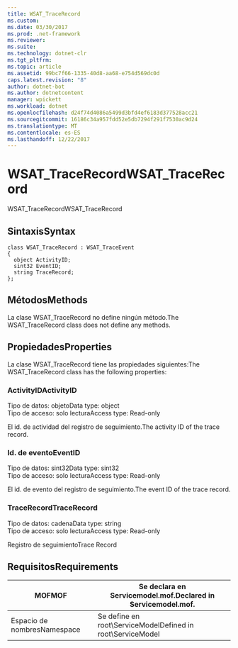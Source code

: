 ```yaml
---
title: WSAT_TraceRecord
ms.custom: 
ms.date: 03/30/2017
ms.prod: .net-framework
ms.reviewer: 
ms.suite: 
ms.technology: dotnet-clr
ms.tgt_pltfrm: 
ms.topic: article
ms.assetid: 99bc7f66-1335-40d8-aa68-e754d569dc0d
caps.latest.revision: "8"
author: dotnet-bot
ms.author: dotnetcontent
manager: wpickett
ms.workload: dotnet
ms.openlocfilehash: d24f74d4086a5499d3bfd4ef6183d377528acc21
ms.sourcegitcommit: 16186c34a957fdd52e5db7294f291f7530ac9d24
ms.translationtype: MT
ms.contentlocale: es-ES
ms.lasthandoff: 12/22/2017
---
```

# <a name="wsattracerecord"></a><span data-ttu-id="b6d17-102">WSAT_TraceRecord</span><span class="sxs-lookup"><span data-stu-id="b6d17-102">WSAT_TraceRecord</span></span>
<span data-ttu-id="b6d17-103">WSAT_TraceRecord</span><span class="sxs-lookup"><span data-stu-id="b6d17-103">WSAT_TraceRecord</span></span>  
  
## <a name="syntax"></a><span data-ttu-id="b6d17-104">Sintaxis</span><span class="sxs-lookup"><span data-stu-id="b6d17-104">Syntax</span></span>  
  
```  
class WSAT_TraceRecord : WSAT_TraceEvent  
{  
  object ActivityID;  
  sint32 EventID;  
  string TraceRecord;  
};  
```  
  
## <a name="methods"></a><span data-ttu-id="b6d17-105">Métodos</span><span class="sxs-lookup"><span data-stu-id="b6d17-105">Methods</span></span>  
 <span data-ttu-id="b6d17-106">La clase WSAT_TraceRecord no define ningún método.</span><span class="sxs-lookup"><span data-stu-id="b6d17-106">The WSAT_TraceRecord class does not define any methods.</span></span>  
  
## <a name="properties"></a><span data-ttu-id="b6d17-107">Propiedades</span><span class="sxs-lookup"><span data-stu-id="b6d17-107">Properties</span></span>  
 <span data-ttu-id="b6d17-108">La clase WSAT_TraceRecord tiene las propiedades siguientes:</span><span class="sxs-lookup"><span data-stu-id="b6d17-108">The WSAT_TraceRecord class has the following properties:</span></span>  
  
### <a name="activityid"></a><span data-ttu-id="b6d17-109">ActivityID</span><span class="sxs-lookup"><span data-stu-id="b6d17-109">ActivityID</span></span>  
 <span data-ttu-id="b6d17-110">Tipo de datos: objeto</span><span class="sxs-lookup"><span data-stu-id="b6d17-110">Data type: object</span></span>  
<span data-ttu-id="b6d17-111">Tipo de acceso: solo lectura</span><span class="sxs-lookup"><span data-stu-id="b6d17-111">Access type: Read-only</span></span>  
  
 <span data-ttu-id="b6d17-112">El id. de actividad del registro de seguimiento.</span><span class="sxs-lookup"><span data-stu-id="b6d17-112">The activity ID of the trace record.</span></span>  
  
### <a name="eventid"></a><span data-ttu-id="b6d17-113">Id. de evento</span><span class="sxs-lookup"><span data-stu-id="b6d17-113">EventID</span></span>  
 <span data-ttu-id="b6d17-114">Tipo de datos: sint32</span><span class="sxs-lookup"><span data-stu-id="b6d17-114">Data type: sint32</span></span>  
<span data-ttu-id="b6d17-115">Tipo de acceso: solo lectura</span><span class="sxs-lookup"><span data-stu-id="b6d17-115">Access type: Read-only</span></span>  
  
 <span data-ttu-id="b6d17-116">El id. de evento del registro de seguimiento.</span><span class="sxs-lookup"><span data-stu-id="b6d17-116">The event ID of the trace record.</span></span>  
  
### <a name="tracerecord"></a><span data-ttu-id="b6d17-117">TraceRecord</span><span class="sxs-lookup"><span data-stu-id="b6d17-117">TraceRecord</span></span>  
 <span data-ttu-id="b6d17-118">Tipo de datos: cadena</span><span class="sxs-lookup"><span data-stu-id="b6d17-118">Data type: string</span></span>  
<span data-ttu-id="b6d17-119">Tipo de acceso: solo lectura</span><span class="sxs-lookup"><span data-stu-id="b6d17-119">Access type: Read-only</span></span>  
  
 <span data-ttu-id="b6d17-120">Registro de seguimiento</span><span class="sxs-lookup"><span data-stu-id="b6d17-120">Trace Record</span></span>  
  
## <a name="requirements"></a><span data-ttu-id="b6d17-121">Requisitos</span><span class="sxs-lookup"><span data-stu-id="b6d17-121">Requirements</span></span>  
  
|<span data-ttu-id="b6d17-122">MOF</span><span class="sxs-lookup"><span data-stu-id="b6d17-122">MOF</span></span>|<span data-ttu-id="b6d17-123">Se declara en Servicemodel.mof.</span><span class="sxs-lookup"><span data-stu-id="b6d17-123">Declared in Servicemodel.mof.</span></span>|  
|---------|-----------------------------------|  
|<span data-ttu-id="b6d17-124">Espacio de nombres</span><span class="sxs-lookup"><span data-stu-id="b6d17-124">Namespace</span></span>|<span data-ttu-id="b6d17-125">Se define en root\ServiceModel</span><span class="sxs-lookup"><span data-stu-id="b6d17-125">Defined in root\ServiceModel</span></span>|
